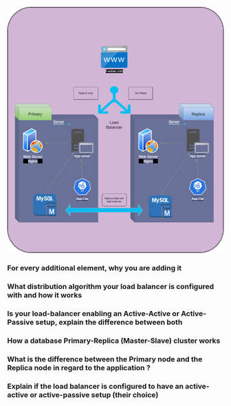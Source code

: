 ![exo1](Task1.png)

<h3>For every additional element, why you are adding it</h3>
<p></p>
<h3>What distribution algorithm your load balancer is configured with and how it works</h3>
<p></p>
<h3>Is your load-balancer enabling an Active-Active or Active-Passive setup, explain the difference between both</h3>
<p></p>
<h3>How a database Primary-Replica (Master-Slave) cluster works</h3>
<p></p>
<h3>What is the difference between the Primary node and the Replica node in regard to the application ?</h3>
<p></p>
<h3>Explain if the load balancer is configured to have an active-active or active-passive setup (their choice)</h3>
<p></p>
